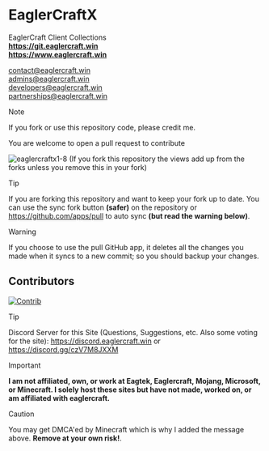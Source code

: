 # EaglerCraftX
EaglerCraft Client Collections  
**https://git.eaglercraft.win**  
**https://www.eaglercraft.win**  

contact@eaglercraft.win  
admins@eaglercraft.win  
developers@eaglercraft.win  
partnerships@eaglercraft.win

> [!NOTE]
> If you fork or use this repository code, please credit me.

You are welcome to open a pull request to contribute

<p align="left"> <img src="https://komarev.com/ghpvc/?username=eaglercraftx1-8&label=Repository%20views&color=0e75b6&style=flat" alt="eaglercraftx1-8" /> (If you fork this repository the views add up from the forks unless you remove this in your fork)</p>

> [!TIP]
> If you are forking this repository and want to keep your fork up to date. You can use the sync fork button **(safer)** on the repository or https://github.com/apps/pull to auto sync **(but read the warning below)**.

> [!WARNING]
> If you choose to use the pull GitHub app, it deletes all the changes you made when it syncs to a new commit; so you should backup your changes.

## Contributors
[![Contrib](https://contrib.rocks/image?repo=eaglercraftx1-8/eaglercraftx1-8.github.io)](https://github.com/eaglercraftx1-8/eaglercraftx1-8.github.io/graphs/contributors)

> [!TIP]
> Discord Server for this Site (Questions, Suggestions, etc. Also some voting for the site): https://discord.eaglercraft.win or https://discord.gg/czV7M8JXXM

> [!IMPORTANT]
> **I am not affiliated, own, or work at Eagtek, Eaglercraft, Mojang, Microsoft, or Minecraft. I solely host these sites but have not made, worked on, or am affiliated with eaglercraft.**

> [!CAUTION]
> You may get DMCA'ed by Minecraft which is why I added the message above. **Remove at your own risk!**.
  

